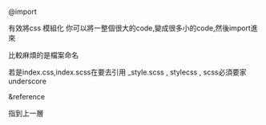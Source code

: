 @import  

有效將css 模組化 你可以將一整個很大的code,變成很多小的code,然後import進來

比較麻煩的是檔案命名

若是index.css,index.scss在要去引用
_style.scss , stylecss , scss必須要家underscore



&reference


指到上一層